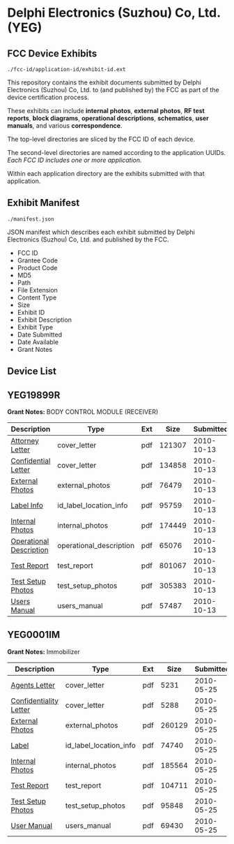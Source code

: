 # Delphi Electronics (Suzhou) Co, Ltd. (YEG)
## FCC Device Exhibits

```
./fcc-id/application-id/exhibit-id.ext
```

This repository contains the exhibit documents submitted by Delphi Electronics (Suzhou) Co, Ltd. to (and published by) the FCC as part of the device certification process.

These exhibits can include **internal photos**, **external photos**, **RF test reports**, **block diagrams**, **operational descriptions**, **schematics**, **user manuals**, and various **correspondence**.

The top-level directories are sliced by the FCC ID of each device.

The second-level directories are named according to the application UUIDs. *Each FCC ID includes one or more application.*

Within each application directory are the exhibits submitted with that application. 

## Exhibit Manifest

```
./manifest.json
```

JSON manifest which describes each exhibit submitted by Delphi Electronics (Suzhou) Co, Ltd. and published by the FCC.

- FCC ID
- Grantee Code
- Product Code
- MD5
- Path
- File Extension
- Content Type
- Size
- Exhibit ID
- Exhibit Description
- Exhibit Type
- Date Submitted
- Date Available
- Grant Notes

## Device List
## YEG19899R
**Grant Notes:** BODY CONTROL MODULE (RECEIVER)

| Description | Type | Ext | Size | Submitted | Available |
| ----------- | ---- | --- | ---- | --------- | --------- |
| [Attorney Letter](YEG19899R/1ec5b5ad898b8bc8b4848ddfca527aa8/1359098.pdf) | cover_letter | pdf | 121307 | 2010-10-13 | 2010-10-14 |
| [Confidential Letter](YEG19899R/1ec5b5ad898b8bc8b4848ddfca527aa8/1359099.pdf) | cover_letter | pdf | 134858 | 2010-10-13 | 2010-10-14 |
| [External Photos](YEG19899R/1ec5b5ad898b8bc8b4848ddfca527aa8/1359102.pdf) | external_photos | pdf | 76479 | 2010-10-13 | 2010-10-14 |
| [Label Info](YEG19899R/1ec5b5ad898b8bc8b4848ddfca527aa8/1359100.pdf) | id_label_location_info | pdf | 95759 | 2010-10-13 | 2010-10-14 |
| [Internal Photos](YEG19899R/1ec5b5ad898b8bc8b4848ddfca527aa8/1359103.pdf) | internal_photos | pdf | 174449 | 2010-10-13 | 2010-10-14 |
| [Operational Description](YEG19899R/1ec5b5ad898b8bc8b4848ddfca527aa8/1359104.pdf) | operational_description | pdf | 65076 | 2010-10-13 | 2010-10-14 |
| [Test Report](YEG19899R/1ec5b5ad898b8bc8b4848ddfca527aa8/1359097.pdf) | test_report | pdf | 801067 | 2010-10-13 | 2010-10-14 |
| [Test Setup Photos](YEG19899R/1ec5b5ad898b8bc8b4848ddfca527aa8/1359105.pdf) | test_setup_photos | pdf | 305383 | 2010-10-13 | 2010-10-14 |
| [Users Manual](YEG19899R/1ec5b5ad898b8bc8b4848ddfca527aa8/1359101.pdf) | users_manual | pdf | 57487 | 2010-10-13 | 2010-10-14 |
## YEG0001IM
**Grant Notes:** Immobilizer

| Description | Type | Ext | Size | Submitted | Available |
| ----------- | ---- | --- | ---- | --------- | --------- |
| [Agents Letter](YEG0001IM/11f957c627ca2e9a38077b80ba9dea72/1285819.pdf) | cover_letter | pdf | 5231 | 2010-05-25 | 2010-05-25 |
| [Confidentiality Letter](YEG0001IM/11f957c627ca2e9a38077b80ba9dea72/1285820.pdf) | cover_letter | pdf | 5288 | 2010-05-25 | 2010-05-25 |
| [External Photos](YEG0001IM/11f957c627ca2e9a38077b80ba9dea72/1285810.pdf) | external_photos | pdf | 260129 | 2010-05-25 | 2010-05-25 |
| [Label](YEG0001IM/11f957c627ca2e9a38077b80ba9dea72/1285809.pdf) | id_label_location_info | pdf | 74740 | 2010-05-25 | 2010-05-25 |
| [Internal Photos](YEG0001IM/11f957c627ca2e9a38077b80ba9dea72/1285816.pdf) | internal_photos | pdf | 185564 | 2010-05-25 | 2010-05-25 |
| [Test Report](YEG0001IM/11f957c627ca2e9a38077b80ba9dea72/1285813.pdf) | test_report | pdf | 104711 | 2010-05-25 | 2010-05-25 |
| [Test Setup Photos](YEG0001IM/11f957c627ca2e9a38077b80ba9dea72/1285814.pdf) | test_setup_photos | pdf | 95848 | 2010-05-25 | 2010-05-25 |
| [User Manual](YEG0001IM/11f957c627ca2e9a38077b80ba9dea72/1285815.pdf) | users_manual | pdf | 69430 | 2010-05-25 | 2010-05-25 |
